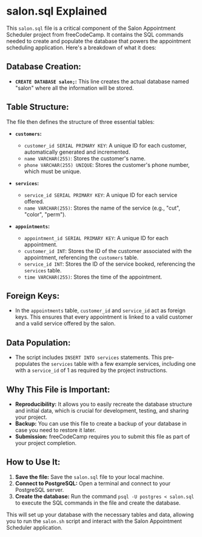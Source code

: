 # salon.sql Explained

This `salon.sql` file is a critical component of the Salon Appointment Scheduler project from freeCodeCamp. It contains the SQL commands needed to create and populate the database that powers the appointment scheduling application. Here's a breakdown of what it does:

## Database Creation:

- **`CREATE DATABASE salon;`:**  This line creates the actual database named "salon" where all the information will be stored.

## Table Structure:

The file then defines the structure of three essential tables:

- **`customers`:**
    - `customer_id SERIAL PRIMARY KEY`:  A unique ID for each customer, automatically generated and incremented.
    - `name VARCHAR(255)`: Stores the customer's name.
    - `phone VARCHAR(255) UNIQUE`: Stores the customer's phone number, which must be unique.

- **`services`:**
    - `service_id SERIAL PRIMARY KEY`: A unique ID for each service offered.
    - `name VARCHAR(255)`: Stores the name of the service (e.g., "cut", "color", "perm").

- **`appointments`:**
    - `appointment_id SERIAL PRIMARY KEY`: A unique ID for each appointment.
    - `customer_id INT`:  Stores the ID of the customer associated with the appointment, referencing the `customers` table.
    - `service_id INT`: Stores the ID of the service booked, referencing the `services` table.
    - `time VARCHAR(255)`: Stores the time of the appointment.

## Foreign Keys:

- In the `appointments` table, `customer_id` and `service_id` act as foreign keys. This ensures that every appointment is linked to a valid customer and a valid service offered by the salon.

## Data Population:

- The script includes `INSERT INTO services` statements. This pre-populates the `services` table with a few example services, including one with a `service_id` of 1 as required by the project instructions.

## Why This File is Important:

- **Reproducibility:** It allows you to easily recreate the database structure and initial data, which is crucial for development, testing, and sharing your project.
- **Backup:** You can use this file to create a backup of your database in case you need to restore it later.
- **Submission:** freeCodeCamp requires you to submit this file as part of your project completion.

## How to Use It:

1.  **Save the file:** Save the `salon.sql` file to your local machine.
2.  **Connect to PostgreSQL:** Open a terminal and connect to your PostgreSQL server.
3.  **Create the database:** Run the command `psql -U postgres < salon.sql` to execute the SQL commands in the file and create the database.

This will set up your database with the necessary tables and data, allowing you to run the `salon.sh` script and interact with the Salon Appointment Scheduler application.
